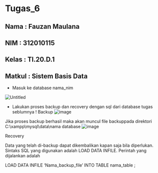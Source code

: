 # Tugas_6
## Nama   : Fauzan Maulana
## NIM    : 312010115
## Kelas  : TI.20.D.1
## Matkul : Sistem Basis Data

- Masuk ke database nama_nim

![Untitled](https://user-images.githubusercontent.com/101807419/174796867-31764959-281f-48e8-8ebc-9596ee923b6e.png)

- Lakukan proses backup dan recovery dengan sql dari database tugas seblumnya !
Backup
![image](https://user-images.githubusercontent.com/101807419/174797226-644169f0-d91f-4284-b557-9e656783de92.png)

Jika proses backup berhasil maka akan muncul file backuppada direktori C:\xampp\mysql\data\nama database
![image](https://user-images.githubusercontent.com/101807419/174797417-a3e85804-d261-4bee-baca-50f882e37df3.png)

Recovery

Data yang telah di-backup dapat dikembalikan kapan saja bila diperlukan. Sintaks SQL yang digunakan adalah LOAD DATA INFILE. Perintah yang dijalankan adalah

LOAD DATA INFILE ‘Nama_backup_file’ INTO TABLE nama_table ;
